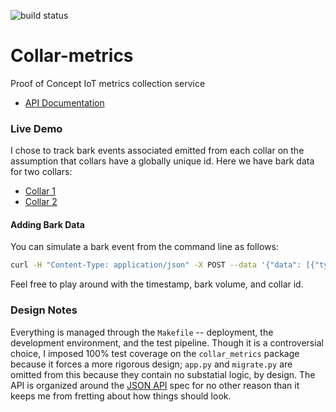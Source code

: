 ![build status](https://api.travis-ci.org/robertdfrench/collar-metrics.svg?branch=master)

# Collar-metrics
Proof of Concept IoT metrics collection service

* [API Documentation](https://robertdfrench.github.io/collar-metrics/)

### Live Demo
I chose to track bark events associated emitted from each collar on the
assumption that collars have a globally unique id. Here we have bark data for
two collars:

* [Collar 1](https://wl0r0tyko5.execute-api.us-east-1.amazonaws.com/production/collar/1/barks)
* [Collar 2](https://wl0r0tyko5.execute-api.us-east-1.amazonaws.com/production/collar/2/barks)

#### Adding Bark Data
You can simulate a bark event from the command line as follows:

```bash
curl -H "Content-Type: application/json" -X POST --data '{"data": [{"type": "barks", "attributes": {"timestamp": "2018-05-11 03:05:50", "volume": 7}}]}' https://wl0r0tyko5.execute-api.us-east-1.amazonaws.com/production/collar/2/barks/new
```

Feel free to play around with the timestamp, bark volume, and collar id.

### Design Notes
Everything is managed through the `Makefile` -- deployment, the development
environment, and the test pipeline. Though it is a controversial choice, I
imposed 100% test coverage on the `collar_metrics` package because it forces
a more rigorous design; `app.py` and `migrate.py` are omitted from this because
they contain no substatial logic, by design. The API is organized around the
[JSON API](http://jsonapi.org/) spec for no other reason than it keeps me from
fretting about how things should look.
